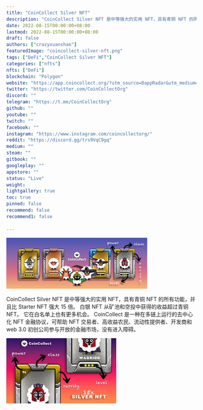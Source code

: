 ```yaml
---
title: "CoinCollect Silver NFT"
description: "CoinCollect Silver NFT 是中等强大的实用 NFT，具有青铜 NFT 的所有功能，也比 Starter NFT 强大 15 倍。 白银 NFT 赚取"
date: 2022-08-15T00:00:00+08:00
lastmod: 2022-08-15T00:00:00+08:00
draft: false
authors: ["crazyxuanshao"]
featuredImage: "coincollect-silver-nft.png"
tags: ["DeFi","CoinCollect Silver NFT"]
categories: ["nfts"]
nfts: ["DeFi"]
blockchain: "Polygon"
website: "https://app.coincollect.org/?utm_source=DappRadar&utm_medium=deeplink&utm_campaign=visit-website"
twitter: "https://twitter.com/CoinCollectOrg"
discord: ""
telegram: "https://t.me/CoinCollectOrg"
github: ""
youtube: ""
twitch: ""
facebook: ""
instagram: "https://www.instagram.com/coincollectorg/"
reddit: "https://discord.gg/trs9VqC9gq"
medium: ""
steam: ""
gitbook: ""
googleplay: ""
appstore: ""
status: "Live"
weight: 
lightgallery: true
toc: true
pinned: false
recommend: false
recommend1: false

---
```


![isanfi](isanfi.png)

<p>CoinCollect Silver NFT 是中等强大的实用 NFT，具有青铜 NFT 的所有功能，并且比 Starter NFT 强大 15 倍。 白银 NFT 从矿池和空投中获得的收益超过青铜 NFT。 它在白名单上也有更多机会。 CoinCollect 是一种在多链上运行的去中心化 NFT 金融协议，可帮助 NFT 交易者、高收益农民、流动性提供者、开发商和 web 3.0 初创公司参与开放的金融市场，没有进入障碍。</p>

![nisdng](nisdng.png)